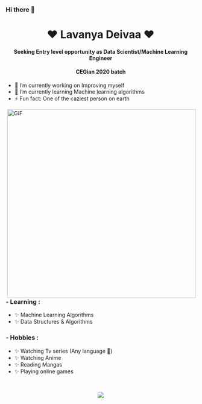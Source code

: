 ### Hi there 👋

<h1 align="center">❤ Lavanya Deivaa ❤</h1>
<h4 align="center">Seeking Entry level opportunity as Data Scientist/Machine Learning Engineer</h3>
<h4 align="center">CEGian 2020 batch</h3>


- 🔭 I’m currently working on Improving myself 
- 🌱 I’m currently learning Machine learning algorithms
- ⚡ Fun fact: One  of the caziest person on earth


<img hight="400" width="500" alt="GIF" align="right" src="https://giphy.com/embed/6xjDbUE8lpuImjvsOo/video">

### - Learning :
- ✨  Machine Learning Algorithms 
- ✨  Data Structures & Algorithms

### - Hobbies : 
- ✨ Watching Tv series (Any language 👻)
- ✨ Watching Anime
- ✨ Reading Mangas
- ✨ Playing online games
</br>


<p align="center" >  
  <a href="https://github.com/ladechan/github-readme-stats"> 
<img  src="https://github-readme-stats.vercel.app/api?username=ladechan&&show_icons=true&theme=tokyonight"/>
  </a>
  </p>
  

